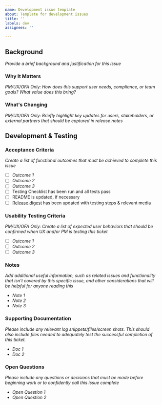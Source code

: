 ```yaml
---
name: Development issue template
about: Template for development issues
title: ''
labels: dev
assignees: ''

---
```


## Background ##
_Provide a brief background and justification for this issue_

### Why It Matters ###
_PM/UX/OFA Only: How does this support user needs, compliance, or team goals? What value does this bring?_

### What's Changing ###
_PM/UX/OFA Only: Briefly highlight key updates for users, stakeholders, or external partners that should be captured in release notes_

## Development & Testing ##

### Acceptance Criteria ###
_Create a list of functional outcomes that must be achieved to complete this issue_
- [ ] _Outcome 1_
- [ ] _Outcome 2_
- [ ] _Outcome 3_
- [ ] Testing Checklist has been run and all tests pass
- [ ] README is updated, if necessary
- [ ] [Release digest](https://app.gitbook.com/o/Yd4Wv0Fi89kSKpmakWrn/s/JSIbkxujKUxhKv2cXFEg/) has been updated with testing steps & relevant media

### Usability Testing Criteria ###
_PM/UX/OFA Only: Create a list of expected user behaviors that should be confirmed when UX and/or PM is testing this ticket_
- [ ] _Outcome 1_
- [ ] _Outcome 2_
- [ ] _Outcome 3_

### Notes ###
_Add additional useful information, such as related issues and functionality that isn't covered by this specific issue, and other considerations that will be helpful for anyone reading this_ 
- _Note 1_
- _Note 2_
- _Note 3_

### Supporting Documentation ###
_Please include any relevant log snippets/files/screen shots. This should also include files needed to adequately test the successful completion of this ticket._
- _Doc 1_
- _Doc 2_

### Open Questions ###
_Please include any questions or decisions that must be made before beginning work or to confidently call this issue complete_ 
- _Open Question 1_
- _Open Question 2_
